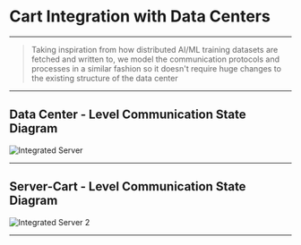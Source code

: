 # Cart Integration with Data Centers

---
> Taking inspiration from how distributed AI/ML training datasets are fetched and written to, we model the
> communication protocols and processes in a similar fashion so it doesn't require huge changes to the existing
> structure of the data center
---

## Data Center - Level Communication State Diagram

![Integrated Server](https://github.com/user-attachments/assets/609604af-0808-454f-9828-c017d528579b)

---


## Server-Cart - Level Communication State Diagram

![Integrated Server 2](https://github.com/user-attachments/assets/dcc9d3f8-a54e-4e07-8f41-b2808ac23d0b)

---
